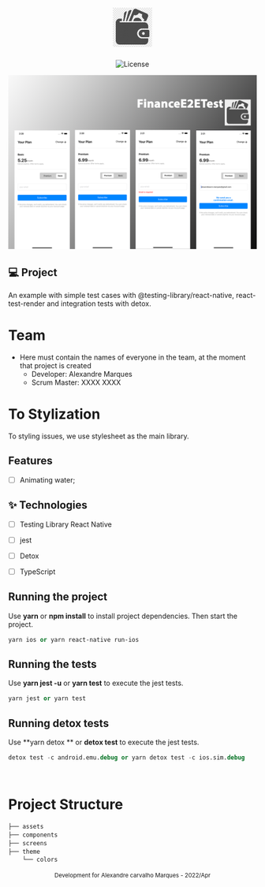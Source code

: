 <h1 align="center">
  <img alt="Drink Water" height="80" title="Logo" src=".github/logo.png" />
</h1>

<p align="center">
  <img alt="License" src="https://img.shields.io/static/v1?label=license&message=MIT&color=E51C44&labelColor=0A1033">
</p>

![cover](.github/cover.png?style=flat)

## 💻 Project

An example with simple test cases with @testing-library/react-native, react-test-render and integration tests with detox.

# Team

- Here must contain the names of everyone in the team, at the moment that
  project is created
  - Developer: Alexandre Marques
  - Scrum Master: XXXX XXXX

# To Stylization

To styling issues, we use stylesheet as the main library.

## Features

- [ ] Animating water;

## ✨ Technologies

- [ ] Testing Library React Native
- [ ] jest
- [ ] Detox
- [ ] TypeScript


## Running the project

Use **yarn** or **npm install** to install project dependencies. Then start the
project.

```cl
yarn ios or yarn react-native run-ios
```

## Running the tests

Use **yarn jest -u** or **yarn test** to execute the jest tests.

```cl
yarn jest or yarn test
```

## Running detox tests

Use **yarn detox ** or **detox test** to execute the jest tests.

```cl
detox test -c android.emu.debug or yarn detox test -c ios.sim.debug
```

<br />

# Project Structure

```bash
├── assets
├── components
├── screens
├── theme
    └── colors
```

<div align="center">
  <small>Development for Alexandre carvalho Marques - 2022/Apr</small>
</div>
